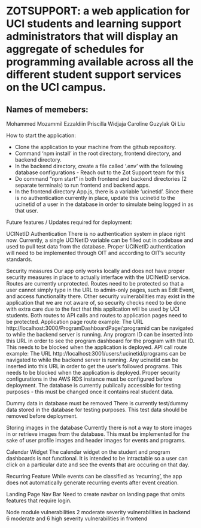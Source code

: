 # ZOTSUPPORT: a web application for UCI students and learning support administrators that will display an aggregate of schedules for programming available across all the different student support services on the UCI campus.

## Names of memebers:

Mohammed Mozammil Ezzaldiin
Priscilla Widjaja
Caroline Guzylak
Qi Liu

How to start the application:
- Clone the application to your machine from the github repository.
- Command ‘npm install’ in the root directory, frontend directory, and backend directory.
- In the backend directory, create a file called ‘.env’ with the following database configurations - Reach out to the Zot Support team for this
- Do command “npm start” in both frontend and backend directories (2 separate terminals) to run frontend and backend apps.
- In the frontend directory App.js, there is a variable ‘ucinetid’.  Since there is no authentication currently in place, update this ucinetid to the ucinetid of a user in the database in order to simulate being logged in as that user.


Future features / Updates required for deployment:

UCINetID Authentication
There is no authentication system in place right now. Currently, a single UCINetID variable can be filled out in codebase and used to pull test data from the database. Proper UCINetID authentication will need to be implemented through OIT and according to OIT’s security standards.

Security measures
Our app only works locally and does not have proper security measures in place to actually interface with the UCINetID service. Routes are currently unprotected. Routes need to be protected so that a user cannot simply type in the URL to admin-only pages, such as Edit Event, and access functionality there. Other security vulnerabilities may exist in the application that we are not aware of, so security checks need to be done with extra care due to the fact that this application will be used by UCI students.
Both routes to API calls and routes to application pages need to be protected. 
Application page route example: The URL http://localhost:3000/ProgramDashboardPage/:programid can be navigated to while the backend server is running. Any program ID can be inserted into this URL in order to see the program dashboard for the program with that ID. This needs to be blocked when the application is deployed.
API call route example: The URL http://localhost:3001/users/:ucinetid/programs can be navigated to while the backend server is running. Any ucinetid can be inserted into this URL in order to get the user’s followed programs. This needs to be blocked when the application is deployed.
Proper security configurations in the AWS RDS instance must be configured before deployment. The database is currently publically accessible for testing purposes - this must be changed once it contains real student data.

Dummy data in database must be removed
There is currently test/dummy data stored in the database for testing purposes. This test data should be removed before deployment.

Storing images in the database
Currently there is not a way to store images in or retrieve images from the database. This must be implemented for the sake of user profile images and header images for events and programs.

Calendar Widget
The calendar widget on the student and program dashboards is not functional. It is intended to be intractable so a user can click on a particular date and see the events that are occuring on that day.

Recurring Feature
While events can be classified as ‘recurring’, the app does not automatically generate recurring events after event creation.

Landing Page Nav Bar
Need to create navbar on landing page that omits features that require login.

Node module vulnerabilities
2 moderate severity vulnerabilities in backend
6 moderate and 6 high severity vulnerabilities in frontend 


